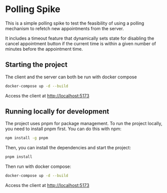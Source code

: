 # Polling Spike

This is a simple polling spike to test the feasibility of using a polling mechanism to refetch new appointments from the server.

It includes a timeout feature that dynamically sets state for disabling the cancel appointment button if the current time is within a given number of minutes before the appointment time.

## Starting the project

The client and the server can both be run with docker compose

```bash
docker-compose up -d --build
```

Access the client at [http://localhost:5173](http://localhost:5173)

## Running locally for development

The project uses pnpm for package management. To run the project locally, you need to install pnpm first. You can do this with npm:

```bash
npm install -g pnpm
```

Then, you can install the dependencies and start the project:

```bash
pnpm install
```

Then run with docker compose:

```bash
docker-compose up -d --build
```

Access the client at [http://localhost:5173](http://localhost:5173)

